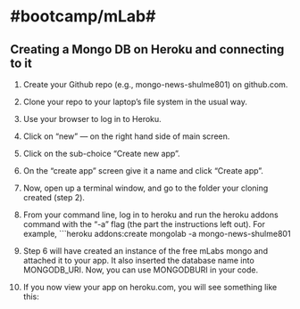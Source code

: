 # #bootcamp/mLab#
## Creating a Mongo DB on Heroku and connecting to it

1. Create your Github repo (e.g., mongo-news-shulme801) on github.com.
2. Clone your repo to your laptop’s file  system in the usual way.
3. Use your browser to log in to Heroku.
4. Click on “new” — on the right hand side of main screen.
5. Click on the sub-choice “Create new app”.

6. On the “create app” screen give it a name and click “Create app”.

7. Now, open up a terminal window, and go to the folder your cloning created (step 2).
8. From your command line, log in to heroku and run the heroku addons command with the “-a” flag (the part the instructions left out). For example, ```heroku addons:create mongolab -a mongo-news-shulme801

9. Step 6 will have created an instance of the free mLabs mongo and attached it to your app.  It also inserted the database name into MONGODB_URI. Now, you can use MONGODBURI in your code.
10. If you now view your app on heroku.com, you will see something like this:

